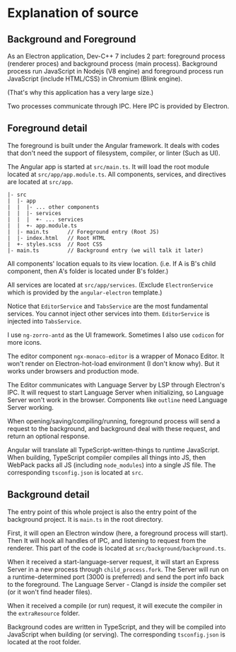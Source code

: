 # Explanation of source

## Background and Foreground

As an Electron application, Dev-C++ 7 includes 2 part: foreground process (renderer proces) and background process (main process). Background process run JavaScript in Nodejs (V8 engine) and foreground process run JavaScript (include HTML/CSS) in Chromium (Blink engine).

(That's why this application has a very large size.)

Two processes communicate through IPC. Here IPC is provided by Electron.

## Foreground detail

The foreground is built under the Angular framework. It deals with codes that don't need the support of filesystem, compiler, or linter (Such as UI).

The Angular app is started at `src/main.ts`. It will load the root module located at `src/app/app.module.ts`. All components, services, and directives are located at `src/app`.

```
|- src
|  |- app
|  |  |- ... other components
|  |  |- services
|  |  |  +- ... services
|  |  +- app.module.ts
|  |- main.ts      // Foreground entry (Root JS)
|  |- index.html   // Root HTML
|  +- styles.scss  // Root CSS
|- main.ts         // Background entry (we will talk it later)
```

All components' location equals to its view location. (i.e. If A is B's child component, then A's folder is located under B's folder.)

All services are located at `src/app/services`. (Exclude `ElectronService` which is provided by the `angular-electron` template.)

Notice that `EditorService` and `TabsService` are the most fundamental services. You cannot inject other services into them. `EditorService` is injected into `TabsService`.

I use `ng-zorro-antd` as the UI framework. Sometimes I also use `codicon` for more icons.

The editor component `ngx-monaco-editor` is a wrapper of Monaco Editor. It won't render on Electron-hot-load environment (I don't know why). But it works under browsers and production mode.

The Editor communicates with Language Server by LSP through Electron's IPC. It will request to start Language Server when initializing, so Language Server won't work in the browser. Components like `outline` need Language Server working.

When opening/saving/compiling/running, foreground process will send a request to the background, and background deal with these request, and return an optional response.

Angular will translate all TypeScript-written-things to runtime JavaScript. When building, TypeScript compiler compiles all things into JS, then WebPack packs all JS (including `node_modules`) into a single JS file. The corresponding `tsconfig.json` is located at `src`.

## Background detail

The entry point of this whole project is also the entry point of the background project. It is `main.ts` in the root directory.

First, it will open an Electron window (here, a foreground process will start). Then It will hook all handles of IPC, and listening to request from the renderer. This part of the code is located at `src/background/background.ts`.

When it received a start-language-server request, it will start an Express Server in a new process through `child_process.fork`. The Server will run on a runtime-determined port (3000 is preferred) and send the port info back to the foreground. The Language Server - Clangd is *inside* the compiler set (or it won't find header files).

When it received a compile (or run) request, it will execute the compiler in the `extraResource` folder.

Background codes are written in TypeScript, and they will be compiled into JavaScript when building (or serving). The corresponding `tsconfig.json` is located at the root folder.

